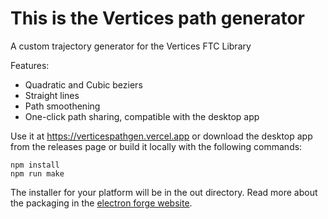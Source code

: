 # This is the Vertices path generator

A custom trajectory generator for the Vertices FTC Library

Features:
- Quadratic and Cubic beziers
- Straight lines
- Path smoothening
- One-click path sharing, compatible with the desktop app

Use it at https://verticespathgen.vercel.app or download the desktop app from the releases page or build it locally with the following commands:
```
npm install
npm run make
```
The installer for your platform will be in the out directory. Read more about the packaging in the [electron forge website](https://www.electronforge.io).